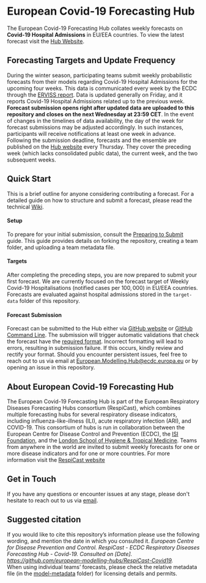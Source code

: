 # European Covid-19 Forecasting Hub
The European Covid-19 Forecasting Hub collates weekly forecasts on **Covid-19 Hospital Admissions** in EU/EEA countries. To view the latest forecast visit the [Hub Website](https://respicast.ecdc.europa.eu/forecasts/).

## Forecasting Targets and Update Frequency
During the winter season, participating teams submit weekly probabilistic forecasts from their models regarding Covid-19 Hospital Admissions for the upcoming four weeks. This data is communicated every week by the ECDC through the [ERVISS report](https://erviss.org/). Data is updated generally on Friday, and it reports Covid-19 Hospital Admissions related up to the previous week. **Forecast submission opens right after updated data are uploaded to this repository and closes on the next Wednesday at 23:59 CET**. In the event of changes in the timelines of data availability, the day of the week for forecast submissions may be adjusted accordingly. In such instances, participants will receive notifications at least one week in advance. Following the submission deadline, forecasts and the ensemble are published on the [Hub website](https://respicast.ecdc.europa.eu/forecasts/) every Thursday. They cover the preceding week (which lacks consolidated public data), the current week, and the two subsequent weeks.


## Quick Start
This is a brief outline for anyone considering contributing a forecast. For a detailed guide on how to structure and submit a forecast, please read the technical [Wiki](https://github.com/european-modelling-hubs/RespiCast-Covid19/wiki).


#### Setup
To prepare for your initial submission, consult the [Preparing to Submit](https://github.com/european-modelling-hubs/RespiCast-Covid19/wiki/Preparing-to-submit) guide. This guide provides details on forking the repository, creating a team folder, and uploading a team metadata file.

#### Targets
After completing the preceding steps, you are now prepared to submit your first forecast. We are currently focused on the forecast target of Weekly Covid-19 Hospitalisations (notified cases per $100,000$) in EU/EEA countries. Forecasts are evaluated against hospital admissions stored in the `target-data` folder of this repository. 


#### Forecast Submission
Forecast can be submitted to the Hub either via [GitHub website](https://github.com/european-modelling-hubs/RespiCast-Covid19/wiki/Submitting-using-GitHub-Website) or [GitHub Command Line](https://github.com/european-modelling-hubs/RespiCast-Covid19/wiki/Submitting-using-GitHub-Command-Line). The submission will trigger automatic validations that check the forecast have the [required format](https://github.com/european-modelling-hubs/RespiCast-Covid19/wiki/Submission-Format). Incorrect formatting will lead to errors, resulting in submission failure. If this occurs, kindly review and rectify your format. Should you encounter persistent issues, feel free to reach out to us via email at [European.Modelling.Hub@ecdc.europa.eu](mailto:European.Modelling.Hub@ecdc.europa.eu) or by opening an issue in this repository.


## About European Covid-19 Forecasting Hub
The European Covid-19 Forecasting Hub is part of the European Respiratory Diseases Forecasting Hubs consortium (RespiCast), which combines multiple forecasting hubs for several respiratory disease indicators, including influenza-like-illness (ILI), acute respiratory infection (ARI), and COVID-19. This consortium of hubs is run in collaboration between the European Centre for Disease Control and Prevention (ECDC), the [ISI Foundation](https://www.isi.it/en/home), and the [London School of Hygiene & Tropical Medicine](https://epiforecasts.io/). Teams from anywhere in the world are invited to submit weekly forecasts for one or more disease indicators and for one or more countries. For more information visit the [RespiCast website](https://respicast.ecdc.europa.eu/)


## Get in Touch
If you have any questions or encounter issues at any stage, please don't hesitate to reach out to us via [email](mailto:European.Modelling.Hub@ecdc.europa.eu).


## Suggested citation
If you would like to cite this repository’s information please use the following wording, and mention the date in which you consulted it. 
*European Centre for Disease Prevention and Control. RespiCast - ECDC Respiratory Diseases Forecasting Hub - Covid-19. Consulted on [Date]. https://github.com/european-modelling-hubs/RespiCast-Covid19.* <br>
When using individual teams’ forecasts, please check the relative metadata file (in the [model-metadata](https://github.com/european-modelling-hubs/RespiCast-Covid19/tree/main/model-metadata) folder) for licensing details and permits.
